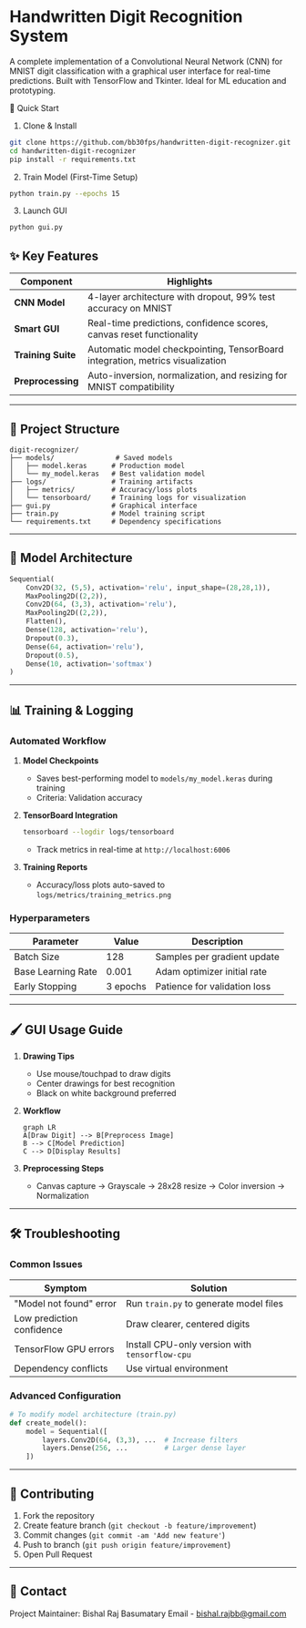 # Handwritten Digit Recognition System

A complete implementation of a Convolutional Neural Network (CNN) for MNIST digit classification with a graphical user interface for real-time predictions. Built with TensorFlow and Tkinter. Ideal for ML education and prototyping.


🚀 Quick Start

1. Clone & Install
```bash
git clone https://github.com/bb30fps/handwritten-digit-recognizer.git
cd handwritten-digit-recognizer
pip install -r requirements.txt
```

2. Train Model (First-Time Setup)
```bash
python train.py --epochs 15
```

3. Launch GUI
```bash
python gui.py
```

## ✨ Key Features

| Component         | Highlights                                                                 |
|-------------------|----------------------------------------------------------------------------|
| **CNN Model**     | 4-layer architecture with dropout, 99% test accuracy on MNIST              |
| **Smart GUI**     | Real-time predictions, confidence scores, canvas reset functionality       |
| **Training Suite**| Automatic model checkpointing, TensorBoard integration, metrics visualization |
| **Preprocessing** | Auto-inversion, normalization, and resizing for MNIST compatibility       |

---

## 📂 Project Structure

```plaintext
digit-recognizer/
├── models/               # Saved models
│   ├── model.keras      # Production model
│   └── my_model.keras   # Best validation model
├── logs/                # Training artifacts
│   ├── metrics/         # Accuracy/loss plots
│   └── tensorboard/     # Training logs for visualization
├── gui.py               # Graphical interface
├── train.py             # Model training script
└── requirements.txt     # Dependency specifications
```

---

## 🧠 Model Architecture

```python
Sequential(
    Conv2D(32, (5,5), activation='relu', input_shape=(28,28,1)),
    MaxPooling2D((2,2)),
    Conv2D(64, (3,3), activation='relu'),
    MaxPooling2D((2,2)),
    Flatten(),
    Dense(128, activation='relu'),
    Dropout(0.3),
    Dense(64, activation='relu'),
    Dropout(0.5),
    Dense(10, activation='softmax')
)
```

---

## 📊 Training & Logging

### Automated Workflow
1. **Model Checkpoints**  
   - Saves best-performing model to `models/my_model.keras` during training
   - Criteria: Validation accuracy

2. **TensorBoard Integration**  
   ```bash
   tensorboard --logdir logs/tensorboard
   ```
   - Track metrics in real-time at `http://localhost:6006`

3. **Training Reports**  
   - Accuracy/loss plots auto-saved to `logs/metrics/training_metrics.png`

### Hyperparameters
| Parameter       | Value   | Description                          |
|-----------------|---------|--------------------------------------|
| Batch Size      | 128     | Samples per gradient update          |
| Base Learning Rate | 0.001 | Adam optimizer initial rate          |
| Early Stopping  | 3 epochs| Patience for validation loss         |

---

## 🖌️ GUI Usage Guide

1. **Drawing Tips**
   - Use mouse/touchpad to draw digits
   - Center drawings for best recognition
   - Black on white background preferred

2. **Workflow**
   ```mermaid
   graph LR
   A[Draw Digit] --> B[Preprocess Image]
   B --> C[Model Prediction]
   C --> D[Display Results]
   ```

3. **Preprocessing Steps**
   - Canvas capture → Grayscale → 28x28 resize → Color inversion → Normalization

---

## 🛠️ Troubleshooting

### Common Issues

| Symptom                          | Solution                                  |
|----------------------------------|-------------------------------------------|
| "Model not found" error          | Run `train.py` to generate model files    |
| Low prediction confidence        | Draw clearer, centered digits            |
| TensorFlow GPU errors            | Install CPU-only version with `tensorflow-cpu` |
| Dependency conflicts             | Use virtual environment                   |

### Advanced Configuration
```python
# To modify model architecture (train.py)
def create_model():
    model = Sequential([
        layers.Conv2D(64, (3,3), ...  # Increase filters
        layers.Dense(256, ...         # Larger dense layer
    ])
```

---

## 🤝 Contributing

1. Fork the repository
2. Create feature branch (`git checkout -b feature/improvement`)
3. Commit changes (`git commit -am 'Add new feature'`)
4. Push to branch (`git push origin feature/improvement`)
5. Open Pull Request

--- 

## 📧 Contact
Project Maintainer:
Bishal Raj Basumatary
Email - bishal.rajbb@gmail.com
